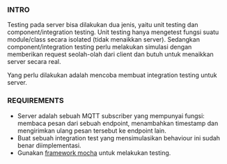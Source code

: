 ### INTRO ###
Testing pada server bisa dilakukan dua jenis, yaitu unit testing dan component/integration testing. Unit testing hanya mengetest fungsi suatu module/class secara isolated (tidak menaikkan server). Sedangkan component/integration testing perlu melakukan simulasi dengan memberikan request seolah-olah dari client dan butuh untuk menaikkan server secara real.

Yang perlu dilakukan adalah mencoba membuat integration testing untuk server.

### REQUIREMENTS ###
* Server adalah sebuah MQTT subscriber yang mempunyai fungsi: membaca pesan dari sebuah endpoint, menambahkan timestamp dan mengirimkan ulang pesan tersebut ke endpoint lain.
* Buat sebuah integration test yang mensimulasikan behaviour ini sudah benar diimplementasi.
* Gunakan [framework mocha](http://mochajs.org) untuk melakukan testing.